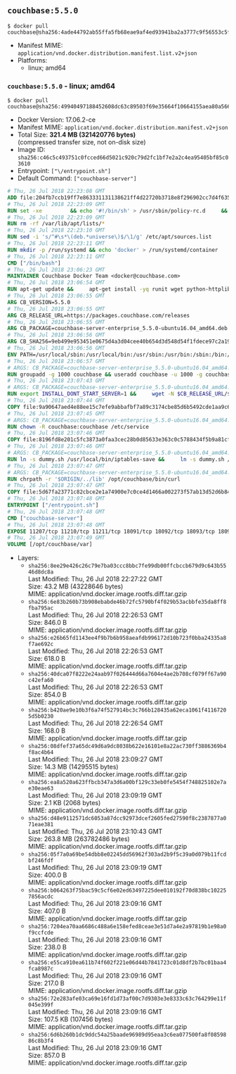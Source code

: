 ## `couchbase:5.5.0`

```console
$ docker pull couchbase@sha256:4ade44792ab55ffa5fb68eae9af4ed93941ba2a3777c9f56553c5f8f96e9dc19
```

-	Manifest MIME: `application/vnd.docker.distribution.manifest.list.v2+json`
-	Platforms:
	-	linux; amd64

### `couchbase:5.5.0` - linux; amd64

```console
$ docker pull couchbase@sha256:49940497188452608dc63c89503f69e35664f10664155aea80a56684d419f236
```

-	Docker Version: 17.06.2-ce
-	Manifest MIME: `application/vnd.docker.distribution.manifest.v2+json`
-	Total Size: **321.4 MB (321420776 bytes)**  
	(compressed transfer size, not on-disk size)
-	Image ID: `sha256:c46c5c493751c0fcced66d5021c920c79d2fc1bf7e2a2c4ea95405bf85c03610`
-	Entrypoint: `["\/entrypoint.sh"]`
-	Default Command: `["couchbase-server"]`

```dockerfile
# Thu, 26 Jul 2018 22:23:08 GMT
ADD file:204fb7ccb19ff7e863331131138621ff4d22720b3718e8f296902cc7d4f635b5 in / 
# Thu, 26 Jul 2018 22:23:09 GMT
RUN set -xe 		&& echo '#!/bin/sh' > /usr/sbin/policy-rc.d 	&& echo 'exit 101' >> /usr/sbin/policy-rc.d 	&& chmod +x /usr/sbin/policy-rc.d 		&& dpkg-divert --local --rename --add /sbin/initctl 	&& cp -a /usr/sbin/policy-rc.d /sbin/initctl 	&& sed -i 's/^exit.*/exit 0/' /sbin/initctl 		&& echo 'force-unsafe-io' > /etc/dpkg/dpkg.cfg.d/docker-apt-speedup 		&& echo 'DPkg::Post-Invoke { "rm -f /var/cache/apt/archives/*.deb /var/cache/apt/archives/partial/*.deb /var/cache/apt/*.bin || true"; };' > /etc/apt/apt.conf.d/docker-clean 	&& echo 'APT::Update::Post-Invoke { "rm -f /var/cache/apt/archives/*.deb /var/cache/apt/archives/partial/*.deb /var/cache/apt/*.bin || true"; };' >> /etc/apt/apt.conf.d/docker-clean 	&& echo 'Dir::Cache::pkgcache ""; Dir::Cache::srcpkgcache "";' >> /etc/apt/apt.conf.d/docker-clean 		&& echo 'Acquire::Languages "none";' > /etc/apt/apt.conf.d/docker-no-languages 		&& echo 'Acquire::GzipIndexes "true"; Acquire::CompressionTypes::Order:: "gz";' > /etc/apt/apt.conf.d/docker-gzip-indexes 		&& echo 'Apt::AutoRemove::SuggestsImportant "false";' > /etc/apt/apt.conf.d/docker-autoremove-suggests
# Thu, 26 Jul 2018 22:23:09 GMT
RUN rm -rf /var/lib/apt/lists/*
# Thu, 26 Jul 2018 22:23:10 GMT
RUN sed -i 's/^#\s*\(deb.*universe\)$/\1/g' /etc/apt/sources.list
# Thu, 26 Jul 2018 22:23:11 GMT
RUN mkdir -p /run/systemd && echo 'docker' > /run/systemd/container
# Thu, 26 Jul 2018 22:23:11 GMT
CMD ["/bin/bash"]
# Thu, 26 Jul 2018 23:06:23 GMT
MAINTAINER Couchbase Docker Team <docker@couchbase.com>
# Thu, 26 Jul 2018 23:06:54 GMT
RUN apt-get update &&     apt-get install -yq runit wget python-httplib2 chrpath tzdata     lsof lshw sysstat net-tools numactl  &&     apt-get autoremove && apt-get clean &&     rm -rf /var/lib/apt/lists/* /tmp/* /var/tmp/*
# Thu, 26 Jul 2018 23:06:55 GMT
ARG CB_VERSION=5.5.0
# Thu, 26 Jul 2018 23:06:55 GMT
ARG CB_RELEASE_URL=https://packages.couchbase.com/releases
# Thu, 26 Jul 2018 23:06:55 GMT
ARG CB_PACKAGE=couchbase-server-enterprise_5.5.0-ubuntu16.04_amd64.deb
# Thu, 26 Jul 2018 23:06:56 GMT
ARG CB_SHA256=9eb499e953451e0675d4a3d04cee40b654d3d548d54f1fdece97c2a192f7d778
# Thu, 26 Jul 2018 23:06:56 GMT
ENV PATH=/usr/local/sbin:/usr/local/bin:/usr/sbin:/usr/bin:/sbin:/bin:/opt/couchbase/bin:/opt/couchbase/bin/tools:/opt/couchbase/bin/install
# Thu, 26 Jul 2018 23:06:57 GMT
# ARGS: CB_PACKAGE=couchbase-server-enterprise_5.5.0-ubuntu16.04_amd64.deb CB_RELEASE_URL=https://packages.couchbase.com/releases CB_SHA256=9eb499e953451e0675d4a3d04cee40b654d3d548d54f1fdece97c2a192f7d778 CB_VERSION=5.5.0
RUN groupadd -g 1000 couchbase && useradd couchbase -u 1000 -g couchbase -M
# Thu, 26 Jul 2018 23:07:43 GMT
# ARGS: CB_PACKAGE=couchbase-server-enterprise_5.5.0-ubuntu16.04_amd64.deb CB_RELEASE_URL=https://packages.couchbase.com/releases CB_SHA256=9eb499e953451e0675d4a3d04cee40b654d3d548d54f1fdece97c2a192f7d778 CB_VERSION=5.5.0
RUN export INSTALL_DONT_START_SERVER=1 &&     wget -N $CB_RELEASE_URL/$CB_VERSION/$CB_PACKAGE &&     echo "$CB_SHA256  $CB_PACKAGE" | sha256sum -c - &&     dpkg -i ./$CB_PACKAGE && rm -f ./$CB_PACKAGE
# Thu, 26 Jul 2018 23:07:44 GMT
COPY file:9a90647aed4e88ee15c7efe9abbafbf7a89c3174cbe85d6b5492cde1aa9c6355 in /etc/service/couchbase-server/run 
# Thu, 26 Jul 2018 23:07:45 GMT
# ARGS: CB_PACKAGE=couchbase-server-enterprise_5.5.0-ubuntu16.04_amd64.deb CB_RELEASE_URL=https://packages.couchbase.com/releases CB_SHA256=9eb499e953451e0675d4a3d04cee40b654d3d548d54f1fdece97c2a192f7d778 CB_VERSION=5.5.0
RUN chown -R couchbase:couchbase /etc/service
# Thu, 26 Jul 2018 23:07:46 GMT
COPY file:8196fd8e201c5fc3873a0faa3cec28b0d85633e363c0c5788434f5b9a81cfa5b in /usr/local/bin/ 
# Thu, 26 Jul 2018 23:07:46 GMT
# ARGS: CB_PACKAGE=couchbase-server-enterprise_5.5.0-ubuntu16.04_amd64.deb CB_RELEASE_URL=https://packages.couchbase.com/releases CB_SHA256=9eb499e953451e0675d4a3d04cee40b654d3d548d54f1fdece97c2a192f7d778 CB_VERSION=5.5.0
RUN ln -s dummy.sh /usr/local/bin/iptables-save &&     ln -s dummy.sh /usr/local/bin/lvdisplay &&     ln -s dummy.sh /usr/local/bin/vgdisplay &&     ln -s dummy.sh /usr/local/bin/pvdisplay
# Thu, 26 Jul 2018 23:07:47 GMT
# ARGS: CB_PACKAGE=couchbase-server-enterprise_5.5.0-ubuntu16.04_amd64.deb CB_RELEASE_URL=https://packages.couchbase.com/releases CB_SHA256=9eb499e953451e0675d4a3d04cee40b654d3d548d54f1fdece97c2a192f7d778 CB_VERSION=5.5.0
RUN chrpath -r '$ORIGIN/../lib' /opt/couchbase/bin/curl
# Thu, 26 Jul 2018 23:07:47 GMT
COPY file:5d67fa23771c82cbce2e1a74900e7c0ce4d1466a002273f57ab13d52d6b844b3 in / 
# Thu, 26 Jul 2018 23:07:48 GMT
ENTRYPOINT ["/entrypoint.sh"]
# Thu, 26 Jul 2018 23:07:48 GMT
CMD ["couchbase-server"]
# Thu, 26 Jul 2018 23:07:48 GMT
EXPOSE 11207/tcp 11210/tcp 11211/tcp 18091/tcp 18092/tcp 18093/tcp 18094/tcp 18095/tcp 18096/tcp 8091/tcp 8092/tcp 8093/tcp 8094/tcp 8095/tcp 8096/tcp
# Thu, 26 Jul 2018 23:07:49 GMT
VOLUME [/opt/couchbase/var]
```

-	Layers:
	-	`sha256:8ee29e426c26c79e7ba03ccc8bbc7fe99db00ffcbccb679d9c643b5546d8dc8a`  
		Last Modified: Thu, 26 Jul 2018 22:27:22 GMT  
		Size: 43.2 MB (43228646 bytes)  
		MIME: application/vnd.docker.image.rootfs.diff.tar.gzip
	-	`sha256:6e83b260b73b908ebabde46b72fc5790bf4f029b53acbbfe35da8ff8fba795ac`  
		Last Modified: Thu, 26 Jul 2018 22:26:53 GMT  
		Size: 846.0 B  
		MIME: application/vnd.docker.image.rootfs.diff.tar.gzip
	-	`sha256:e26b65fd1143ee4f9b7b6b958aeafdb996172d10b723f0bba24335a8f7ae692c`  
		Last Modified: Thu, 26 Jul 2018 22:26:53 GMT  
		Size: 618.0 B  
		MIME: application/vnd.docker.image.rootfs.diff.tar.gzip
	-	`sha256:40dca07f8222e24aab97f026444d66a7604e4ae2b708cf079ff67a90c42efa60`  
		Last Modified: Thu, 26 Jul 2018 22:26:53 GMT  
		Size: 854.0 B  
		MIME: application/vnd.docker.image.rootfs.diff.tar.gzip
	-	`sha256:b420ae9e10b3f6a74f527914bc3c766b128435a62eca1061f41167205d5b0230`  
		Last Modified: Thu, 26 Jul 2018 22:26:54 GMT  
		Size: 168.0 B  
		MIME: application/vnd.docker.image.rootfs.diff.tar.gzip
	-	`sha256:08dfef37a65dc49d6a9dc8038b622e16101e8a22ac730ff3886369b4f8ac4b64`  
		Last Modified: Thu, 26 Jul 2018 23:09:27 GMT  
		Size: 14.3 MB (14295515 bytes)  
		MIME: application/vnd.docker.image.rootfs.diff.tar.gzip
	-	`sha256:ea8a520a623ffbcb347a3d6a00bf129c33eb0fe5454f748825102e7ae30eae63`  
		Last Modified: Thu, 26 Jul 2018 23:09:19 GMT  
		Size: 2.1 KB (2068 bytes)  
		MIME: application/vnd.docker.image.rootfs.diff.tar.gzip
	-	`sha256:d48e9112571dc6053a87dcc92973dcef2605fed27590f8c2387877a071eae381`  
		Last Modified: Thu, 26 Jul 2018 23:10:43 GMT  
		Size: 263.8 MB (263782486 bytes)  
		MIME: application/vnd.docker.image.rootfs.diff.tar.gzip
	-	`sha256:05f7a0a69be54dbb8e02245dd56962f303ad2b9f5c39a0d079b11fcdbf246fdf`  
		Last Modified: Thu, 26 Jul 2018 23:09:19 GMT  
		Size: 400.0 B  
		MIME: application/vnd.docker.image.rootfs.diff.tar.gzip
	-	`sha256:b064263f75bac59c5cf6e02ed63497225dee010192f70d838bc102257856acdc`  
		Last Modified: Thu, 26 Jul 2018 23:09:16 GMT  
		Size: 407.0 B  
		MIME: application/vnd.docker.image.rootfs.diff.tar.gzip
	-	`sha256:7204ea70aa6686c488a6e158efed8ceae3e51d7a4e2a97819b1e98a0f9ccfcde`  
		Last Modified: Thu, 26 Jul 2018 23:09:16 GMT  
		Size: 238.0 B  
		MIME: application/vnd.docker.image.rootfs.diff.tar.gzip
	-	`sha256:e55ca910ea611b74f602f221e06d44b7841723c01d8df2b7bc01baa4fca8987c`  
		Last Modified: Thu, 26 Jul 2018 23:09:16 GMT  
		Size: 217.0 B  
		MIME: application/vnd.docker.image.rootfs.diff.tar.gzip
	-	`sha256:72e283afe03ca69e16fd1d73af00c7d9303e3e8333c63c764299e11f045e399f`  
		Last Modified: Thu, 26 Jul 2018 23:09:16 GMT  
		Size: 107.5 KB (107456 bytes)  
		MIME: application/vnd.docker.image.rootfs.diff.tar.gzip
	-	`sha256:6d6b260b1dc9ddc54a25baade96989d95eaa3c6ea077500fa8f0859886c8b3f4`  
		Last Modified: Thu, 26 Jul 2018 23:09:16 GMT  
		Size: 857.0 B  
		MIME: application/vnd.docker.image.rootfs.diff.tar.gzip
